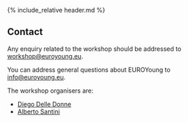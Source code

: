 {% include_relative header.md %}

## Contact

Any enquiry related to the workshop should be addressed to [workshop@euroyoung.eu](mailto:workshop@euroyoung.eu).

You can address general questions about EUROYoung to [info@euroyoung.eu](mailto:info@euroyoung.eu).

The workshop organisers are:

* [Diego Delle Donne](mailto:delledonne@essec.edu)
* [Alberto Santini](mailto:santini@essec.edu)